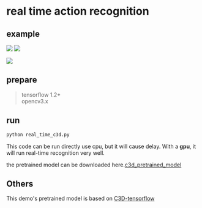 # real time action recognition
## example
![](http://owvctf4l4.bkt.clouddn.com/ql41i-wgywx.gif)
![](http://owvctf4l4.bkt.clouddn.com/video_classification_img1.png)

![](http://owvctf4l4.bkt.clouddn.com/video_classification_img2.png)

## prepare
> tensorflow 1.2+  
> opencv3.x  

## run

```bash
python real_time_c3d.py
```
This code can be run directly use cpu, but it will cause delay.
With a **gpu**, it will run real-time recognition very well.

the pretrained model can be downloaded here.[c3d_pretrained_model](https://www.dropbox.com/sh/8wcjrcadx4r31ux/AAAkz3dQ706pPO8ZavrztRCca?dl=0)


## Others
This demo's pretrained model is based on [C3D-tensorflow](https://github.com/hx173149/C3D-tensorflow)
